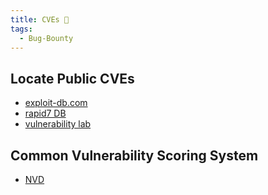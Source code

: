 ```yaml
---
title: CVEs 💸
tags:
  - Bug-Bounty
---
```

## Locate Public CVEs

- [exploit-db.com](https://www.exploit-db.com/)
- [rapid7 DB](https://www.rapid7.com/db/)
- [vulnerability lab](https://www.vulnerability-lab.com/)

## Common Vulnerability Scoring System

- [NVD](https://nvd.nist.gov/)